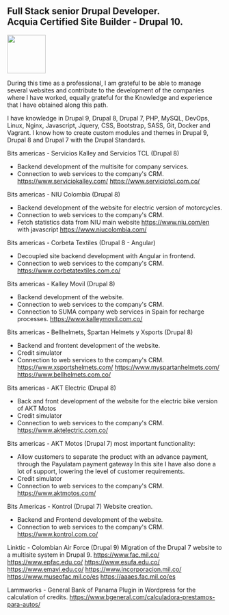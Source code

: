 <h2>Full Stack senior Drupal Developer.<br>Acquia Certified Site Builder - Drupal 10.</h2>
<img src="https://www.drupal.org/files/cta_multiple/featured_image/drupal-evergreen-icon-250X230px_0.png" width="90px">

During this time as a professional, I am grateful to be able to manage several websites and contribute to the development of the companies where I have worked, equally grateful for the Knowledge and experience that I have obtained along this path.

I have knowledge in Drupal 9, Drupal 8, Drupal 7, PHP, MySQL, DevOps, Linux, Nginx, Javascript, Jquery, CSS, Bootstrap, SASS, Git, Docker and Vagrant. I know how to create custom modules and themes in Drupal 9, Drupal 8 and Drupal 7 with the Drupal Standards.


Bits americas - Servicios Kalley and Servicios TCL (Drupal 8)
- Backend development of the multisite for company services.
- Connection to web services to the company's CRM.
https://www.serviciokalley.com/
https://www.serviciotcl.com.co/

Bits americas - NIU Colombia (Drupal 8)
- Backend development of the website for electric version of motorcycles.
- Connection to web services to the company's CRM.
- Fetch statistics data from NIU main website https://www.niu.com/en with javascript
https://www.niucolombia.com/

Bits americas - Corbeta Textiles (Drupal 8 - Angular)
- Decoupled site backend development with Angular in frontend.
- Connection to web services to the company's CRM.
https://www.corbetatextiles.com.co/

Bits americas - Kalley Movil (Drupal 8)
- Backend development of the website.
- Connection to web services to the company's CRM.
- Connection to SUMA company web services in Spain for recharge processes.
https://www.kalleymovil.com.co/

Bits americas - Bellhelmets, Spartan Helmets y Xsports (Drupal 8)
- Backend and frontent development of the website. 
- Credit simulator
- Connection to web services to the company's CRM.
https://www.xsportshelmets.com/
https://www.myspartanhelmets.com/
https://www.bellhelmets.com.co/

Bits americas - AKT Electric (Drupal 8)
- Back and front development of the website for the electric bike version of AKT Motos
- Credit simulator
- Connection to web services to the company's CRM.
https://www.aktelectric.com.co/

Bits americas - AKT Motos (Drupal 7)
most important functionality:
- Allow customers to separate the product with an advance payment, through the Payulatam payment gateway
In this site I have also done a lot of support, lowering the level of customer requirements.
- Credit simulator
- Connection to web services to the company's CRM.
https://www.aktmotos.com/

Bits Americas - Kontrol (Drupal 7)
Website creation.
- Backend and Frontend development of the website.
- Connection to web services to the company's CRM.
https://www.kontrol.com.co/

Linktic - Colombian Air Force (Drupal 9)
Migration of the Drupal 7 website to a multisite system in Drupal 9.
https://www.fac.mil.co/
https://www.epfac.edu.co/
https://www.esufa.edu.co/
https://www.emavi.edu.co/
https://www.incorporacion.mil.co/
https://www.museofac.mil.co/es
https://aaaes.fac.mil.co/es

Lammworks - General Bank of Panama
Plugin in Wordpress for the calculation of credits.
https://www.bgeneral.com/calculadora-prestamos-para-autos/

